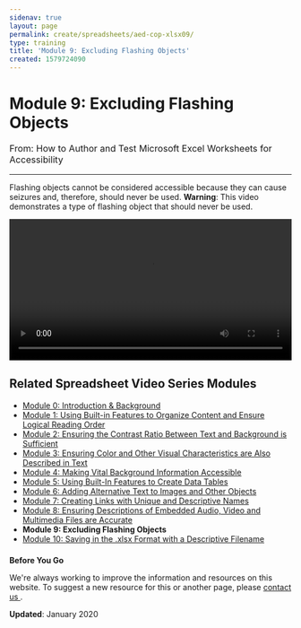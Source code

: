 ```yaml
---
sidenav: true
layout: page
permalink: create/spreadsheets/aed-cop-xlsx09/
type: training
title: 'Module 9: Excluding Flashing Objects'
created: 1579724090
---
```


# Module 9: Excluding Flashing Objects

<p style="font-size:115%">
  From: How to Author and Test Microsoft Excel Worksheets for Accessibility
</p>

* * *

Flashing objects cannot be considered accessible because they can cause seizures and, therefore, should never be used. **Warning**: This video demonstrates a type of flashing object that should never be used.

<video controls="controls" data-vscid="3qesx4ovd" style="width:100%"><source src="https://assets.section508.gov/files/aed-cop-xls-m09.mp4" type="video/mp4" /></video>

## Related Spreadsheet Video Series Modules

  * [Module 0: Introduction & Background][1]
  * [Module 1: Using Built-in Features to Organize Content and Ensure Logical Reading Order][2]
  * [Module 2: Ensuring the Contrast Ratio Between Text and Background is Sufficient][3]
  * [Module 3: Ensuring Color and Other Visual Characteristics are Also Described in Text][4]
  * [Module 4: Making Vital Background Information Accessible][5]
  * [Module 5: Using Built-In Features to Create Data Tables][6]
  * [Module 6: Adding Alternative Text to Images and Other Objects][7]
  * [Module 7: Creating Links with Unique and Descriptive Names][8]
  * [Module 8: Ensuring Descriptions of Embedded Audio, Video and Multimedia Files are Accurate][9]
  * **Module 9: Excluding Flashing Objects**
  * [Module 10: Saving in the .xlsx&nbsp;Format with a Descriptive Filename][10]

<div class="border-base radius-lg border-1px" style="margin-top: 1.5em;">
<div class="panel-body padding-3">
<p class="text-large"><strong>Before You Go</strong></p>
<p>We're always working to improve the information and resources on this website. To suggest a new resource for this or another page, please <a href="mailto:section.508@gsa.gov">contact us
</a>.</p>
</div>
</div>

**Updated**: January 2020

 [1]: {{site.baseurl}}/create/spreadsheets/aed-cop-xlsx00
 [2]: {{site.baseurl}}/create/spreadsheets/aed-cop-xlsx01
 [3]: {{site.baseurl}}/create/spreadsheets/aed-cop-xlsx02
 [4]: {{site.baseurl}}/create/spreadsheets/aed-cop-xlsx03
 [5]: {{site.baseurl}}/create/spreadsheets/aed-cop-xlsx04
 [6]: {{site.baseurl}}/create/spreadsheets/aed-cop-xlsx05
 [7]: {{site.baseurl}}/create/spreadsheets/aed-cop-xlsx06
 [8]: {{site.baseurl}}/create/spreadsheets/aed-cop-xlsx07
 [9]: {{site.baseurl}}/create/spreadsheets/aed-cop-xlsx08
 [10]: {{site.baseurl}}/create/spreadsheets/aed-cop-xlsx10